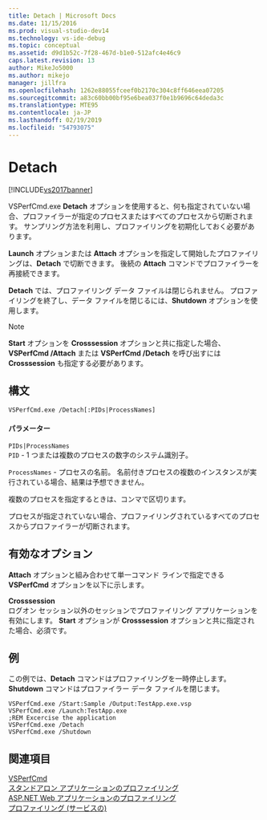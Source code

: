 ```yaml
---
title: Detach | Microsoft Docs
ms.date: 11/15/2016
ms.prod: visual-studio-dev14
ms.technology: vs-ide-debug
ms.topic: conceptual
ms.assetid: d9d1b52c-7f28-467d-b1e0-512afc4e46c9
caps.latest.revision: 13
author: MikeJo5000
ms.author: mikejo
manager: jillfra
ms.openlocfilehash: 1262e88055fceef0b2170c304c8ff646eea07205
ms.sourcegitcommit: a83c60bb00bf95e6bea037f0e1b9696c64deda3c
ms.translationtype: MTE95
ms.contentlocale: ja-JP
ms.lasthandoff: 02/19/2019
ms.locfileid: "54793075"
---
```

# <a name="detach"></a>Detach
[!INCLUDE[vs2017banner](../includes/vs2017banner.md)]

VSPerfCmd.exe **Detach** オプションを使用すると、何も指定されていない場合、プロファイラーが指定のプロセスまたはすべてのプロセスから切断されます。 サンプリング方法を利用し、プロファイリングを初期化しておく必要があります。  
  
 **Launch** オプションまたは **Attach** オプションを指定して開始したプロファイリングは、**Detach** で切断できます。 後続の **Attach** コマンドでプロファイラーを再接続できます。  
  
 **Detach** では、プロファイリング データ ファイルは閉じられません。 プロファイリングを終了し、データ ファイルを閉じるには、**Shutdown** オプションを使用します。  
  
> [!NOTE]
>  **Start** オプションを **Crosssession** オプションと共に指定した場合、**VSPerfCmd /Attach** または **VSPerfCmd /Detach** を呼び出すには **Crosssession** も指定する必要があります。  
  
## <a name="syntax"></a>構文  
  
```  
VSPerfCmd.exe /Detach[:PIDs|ProcessNames]  
```  
  
#### <a name="parameters"></a>パラメーター  
 `PIDs|ProcessNames`  
 `PID` - 1 つまたは複数のプロセスの数字のシステム識別子。  
  
 `ProcessNames` - プロセスの名前。 名前付きプロセスの複数のインスタンスが実行されている場合、結果は予想できません。  
  
 複数のプロセスを指定するときは、コンマで区切ります。  
  
 プロセスが指定されていない場合、プロファイリングされているすべてのプロセスからプロファイラーが切断されます。  
  
## <a name="valid-options"></a>有効なオプション  
 **Attach** オプションと組み合わせて単一コマンド ラインで指定できる **VSPerfCmd** オプションを以下に示します。  
  
 **Crosssession**  
 ログオン セッション以外のセッションでプロファイリング アプリケーションを有効にします。 **Start** オプションが **Crosssession** オプションと共に指定された場合、必須です。  
  
## <a name="example"></a>例  
 この例では、**Detach** コマンドはプロファイリングを一時停止します。**Shutdown** コマンドはプロファイラー データ ファイルを閉じます。  
  
```  
VSPerfCmd.exe /Start:Sample /Output:TestApp.exe.vsp  
VSPerfCmd.exe /Launch:TestApp.exe  
;REM Excercise the application  
VSPerfCmd.exe /Detach  
VSPerfCmd.exe /Shutdown  
```  
  
## <a name="see-also"></a>関連項目  
 [VSPerfCmd](../profiling/vsperfcmd.md)   
 [スタンドアロン アプリケーションのプロファイリング](../profiling/command-line-profiling-of-stand-alone-applications.md)   
 [ASP.NET Web アプリケーションのプロファイリング](../profiling/command-line-profiling-of-aspnet-web-applications.md)   
 [プロファイリング (サービスの)](../profiling/command-line-profiling-of-services.md)
